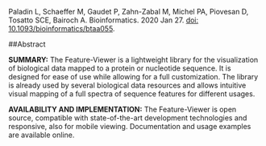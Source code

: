 Paladin L, Schaeffer M, Gaudet P, Zahn-Zabal M, Michel PA, Piovesan D, Tosatto SCE, Bairoch A. Bioinformatics. 2020 Jan 27. [doi: 10.1093/bioinformatics/btaa055](https://doi.org/10.1093/bioinformatics/btaa055).

##Abstract

**SUMMARY:** The Feature-Viewer is a lightweight library for the visualization of biological data mapped to a protein or nucleotide sequence. It is designed for ease of use while allowing for a full customization. The library is already used by several biological data resources and allows intuitive visual mapping of a full spectra of sequence features for different usages.

**AVAILABILITY AND IMPLEMENTATION:** The Feature-Viewer is open source, compatible with state-of-the-art development technologies and responsive, also for mobile viewing. Documentation and usage examples are available online.
